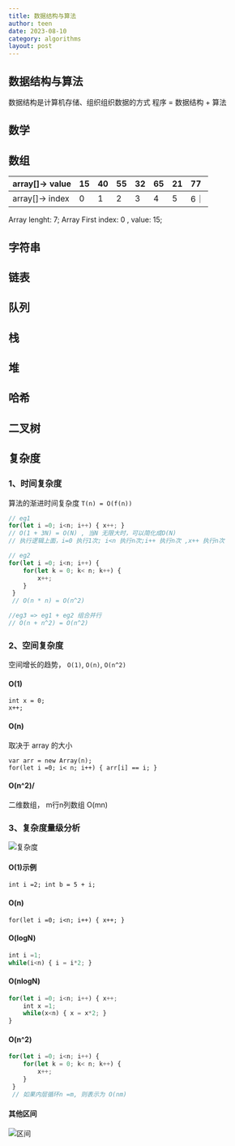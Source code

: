 ```yaml
---
title: 数据结构与算法
author: teen
date: 2023-08-10
category: algorithms
layout: post
---
```


## 数据结构与算法
数据结构是计算机存储、组织组织数据的方式
程序 = 数据结构 + 算法


## 数学

## 数组

|array[]-> value| 15 | 40 | 55 | 32 | 65 | 21 | 77 | 
|:--|:--|:--|:--|:--|:--|:--|:--|
|array[]-> index|0|1|2|3|4|5|6｜

Array lenght: 7; Array First index: 0 , value: 15;

## 字符串

## 链表

## 队列

## 栈

## 堆

## 哈希

## 二叉树


## 复杂度

### 1、时间复杂度
算法的渐进时间复杂度 `T(n) = O(f(n))`

```js
// eg1
for(let i =0; i<n; i++) { x++; }
// O(1 + 3N) = O(N) , 当N 无限大时，可以简化成O(N)
// 执行逻辑上面，i=0 执行1次; i<n 执行n次;i++ 执行n次 ,x++ 执行n次

// eg2
for(let i =0; i<n; i++) { 
    for(let k = 0; k< n; k++) {
        x++;
    }
 }
 // O(n * n) = O(n^2)

//eg3 => eg1 + eg2 组合并行
// O(n + n^2) = O(n^2)

```


### 2、空间复杂度
空间增长的趋势， `O(1)`, `O(n)`, `O(n^2)`

#### O(1)
```
int x = 0;
x++;
```

#### O(n)
取决于 array 的大小

```
var arr = new Array(n);
for(let i =0; i< n; i++) { arr[i] == i; }
```

#### O(n^2)/

二维数组， m行n列数组 O(mn)

### 3、复杂度量级分析

![复杂度](../../assets/img/algorithms/alg-fzd-tu.png)

#### O(1)示例

`int i =2; int b = 5 + i;`

#### O(n)

`for(let i =0; i<n; i++) { x++; }`


#### O(logN)

```js
int i =1;
while(i<n) { i = i*2; }
```

#### O(nlogN)
```js
for(let i =0; i<n; i++) { x++; 
    int x =1;
    while(x<n) { x = x*2; }
}
```

#### O(n^2)
```js
for(let i =0; i<n; i++) { 
    for(let k = 0; k< n; k++) {
        x++;
    }
 }
 // 如果内层循环n =m, 则表示为 O(nm)
```
#### 其他区间

![区间](../../assets/img/algorithms/alg-fzd-qj.png)
